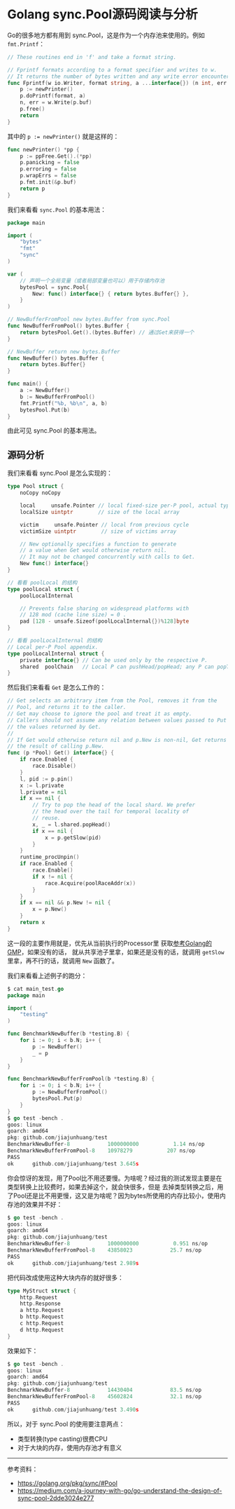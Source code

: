 # Golang sync.Pool源码阅读与分析

Go的很多地方都有用到 sync.Pool，这是作为一个内存池来使用的。例如 `fmt.Printf`：

```go
// These routines end in 'f' and take a format string.

// Fprintf formats according to a format specifier and writes to w.
// It returns the number of bytes written and any write error encountered.
func Fprintf(w io.Writer, format string, a ...interface{}) (n int, err error) {
	p := newPrinter()
	p.doPrintf(format, a)
	n, err = w.Write(p.buf)
	p.free()
	return
}
```

其中的 `p := newPrinter()` 就是这样的：

```go
func newPrinter() *pp {
	p := ppFree.Get().(*pp)
	p.panicking = false
	p.erroring = false
	p.wrapErrs = false
	p.fmt.init(&p.buf)
	return p
}
```

我们来看看 `sync.Pool` 的基本用法：

```go
package main

import (
	"bytes"
	"fmt"
	"sync"
)

var (
	// 声明一个全局变量（或者局部变量也可以）用于存储内存池
	bytesPool = sync.Pool{
		New: func() interface{} { return bytes.Buffer{} },
	}
)

// NewBufferFromPool new bytes.Buffer from sync.Pool
func NewBufferFromPool() bytes.Buffer {
	return bytesPool.Get().(bytes.Buffer) // 通过Get来获得一个
}

// NewBuffer return new bytes.Buffer
func NewBuffer() bytes.Buffer {
	return bytes.Buffer{}
}

func main() {
	a := NewBuffer()
	b := NewBufferFromPool()
	fmt.Printf("%b, %b\n", a, b)
	bytesPool.Put(b)
}
```

由此可见 sync.Pool 的基本用法。

## 源码分析

我们来看看 sync.Pool 是怎么实现的：

```go
type Pool struct {
	noCopy noCopy

	local     unsafe.Pointer // local fixed-size per-P pool, actual type is [P]poolLocal
	localSize uintptr        // size of the local array

	victim     unsafe.Pointer // local from previous cycle
	victimSize uintptr        // size of victims array

	// New optionally specifies a function to generate
	// a value when Get would otherwise return nil.
	// It may not be changed concurrently with calls to Get.
	New func() interface{}
}

// 看看 poolLocal 的结构
type poolLocal struct {
	poolLocalInternal

	// Prevents false sharing on widespread platforms with
	// 128 mod (cache line size) = 0 .
	pad [128 - unsafe.Sizeof(poolLocalInternal{})%128]byte
}

// 看看 poolLocalInternal 的结构
// Local per-P Pool appendix.
type poolLocalInternal struct {
	private interface{} // Can be used only by the respective P.
	shared  poolChain   // Local P can pushHead/popHead; any P can popTail.
}
```

然后我们来看看 `Get` 是怎么工作的：

```go
// Get selects an arbitrary item from the Pool, removes it from the
// Pool, and returns it to the caller.
// Get may choose to ignore the pool and treat it as empty.
// Callers should not assume any relation between values passed to Put and
// the values returned by Get.
//
// If Get would otherwise return nil and p.New is non-nil, Get returns
// the result of calling p.New.
func (p *Pool) Get() interface{} {
	if race.Enabled {
		race.Disable()
	}
	l, pid := p.pin()
	x := l.private
	l.private = nil
	if x == nil {
		// Try to pop the head of the local shard. We prefer
		// the head over the tail for temporal locality of
		// reuse.
		x, _ = l.shared.popHead()
		if x == nil {
			x = p.getSlow(pid)
		}
	}
	runtime_procUnpin()
	if race.Enabled {
		race.Enable()
		if x != nil {
			race.Acquire(poolRaceAddr(x))
		}
	}
	if x == nil && p.New != nil {
		x = p.New()
	}
	return x
}
```

这一段的主要作用就是，优先从当前执行的Processor里
获取[参考Golang的GMP](https://jiajunhuang.com/articles/2018_02_02-golang_runtime.md.html)，如果没有的话，
就从共享池子里拿，如果还是没有的话，就调用 `getSlow` 里拿，再不行的话，就调用 `New` 函数了。

我们来看看上述例子的跑分：

```go
$ cat main_test.go 
package main

import (
	"testing"
)

func BenchmarkNewBuffer(b *testing.B) {
	for i := 0; i < b.N; i++ {
		p := NewBuffer()
		_ = p
	}
}

func BenchmarkNewBufferFromPool(b *testing.B) {
	for i := 0; i < b.N; i++ {
		p := NewBufferFromPool()
		bytesPool.Put(p)
	}
}
$ go test -bench .
goos: linux
goarch: amd64
pkg: github.com/jiajunhuang/test
BenchmarkNewBuffer-8           	1000000000	         1.14 ns/op
BenchmarkNewBufferFromPool-8   	10978279	       207 ns/op
PASS
ok  	github.com/jiajunhuang/test	3.645s
```

你会惊讶的发现，用了Pool比不用还要慢。为啥呢？经过我的测试发现主要是在类型转换上比较费时，如果去掉这个，就会快很多，但是
去掉类型转换之后，用了Pool还是比不用更慢，这又是为啥呢？因为bytes所使用的内存比较小，使用内存池的效果并不好：

```go
$ go test -bench .
goos: linux
goarch: amd64
pkg: github.com/jiajunhuang/test
BenchmarkNewBuffer-8           	1000000000	         0.951 ns/op
BenchmarkNewBufferFromPool-8   	43858023	        25.7 ns/op
PASS
ok  	github.com/jiajunhuang/test	2.989s
```

把代码改成使用这种大块内存的就好很多：

```go
type MyStruct struct {
	http.Request
	http.Response
	a http.Request
	b http.Request
	c http.Request
	d http.Request
}
```

效果如下：

```go
$ go test -bench .
goos: linux
goarch: amd64
pkg: github.com/jiajunhuang/test
BenchmarkNewBuffer-8           	14430404	        83.5 ns/op
BenchmarkNewBufferFromPool-8   	45602824	        32.1 ns/op
PASS
ok  	github.com/jiajunhuang/test	3.490s
```

所以，对于 sync.Pool 的使用要注意两点：

- 类型转换(type casting)很费CPU
- 对于大块的内存，使用内存池才有意义

---

参考资料：

- https://golang.org/pkg/sync/#Pool
- https://medium.com/a-journey-with-go/go-understand-the-design-of-sync-pool-2dde3024e277
